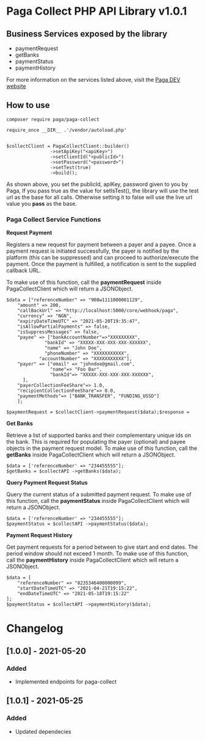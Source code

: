 # Paga Collect PHP API Library v1.0.1

## Business Services exposed by the library

- paymentRequest
- getBanks
- paymentStatus
- paymentHistory

For more information on the services listed above, visit the [Paga DEV website](https://developer-docs.paga.com/docs/php-library-1)

## How to use

`composer require paga/paga-collect`

```
require_once __DIR__ .'/vendor/autoload.php'


$collectClient = PagaCollectClient::builder()
                ->setApiKey("<apiKey>")
                ->setClientId("<publicId>")
                ->setPassword("<password>")
                ->setTest(true)
                ->build();
```

As shown above, you set the publicId, apiKey, password given to you by Paga, If you pass true as the value for setIsTest(), the library will use the test url as the base for all calls. Otherwise setting it to false will use the live url value you **pass** as the base.

### Paga Collect Service Functions

**Request Payment**

Registers a new request for payment between a payer and a payee. Once a payment request is initiated successfully, the payer is notified by the platform (this can be suppressed) and can proceed to authorize/execute the payment. Once the payment is fulfilled, a notification is sent to the supplied callback URL.

To make use of this function, call the **paymentRequest** inside PagaCollectClient which will return a JSONObject.

```
$data = ["referenceNumber" => "908w1111000001129",
    "amount" => 200,
    "callBackUrl" => "http://localhost:5000/core/webhook/paga",
    "currency" => "NGN",
    "expiryDateTimeUTC" => "2021-05-20T19:35:47",
    "isAllowPartialPayments" => false,
    "isSuppressMessages" => false,
    "payee" => ["bankAccountNumber"=>"XXXXXXXXX",
              "bankId" => "XXXXX-XXX-XXX-XXX-XXXXXX",
              "name" => "John Doe",
              "phoneNumber" => "XXXXXXXXXXX",
            "accountNumber" => "XXXXXXXXXXX"],
    "payer" => ["email" => "johndoe@gmail.com", 
                "name"=> "Foo Bar", 
                "bankId"=> "XXXXX-XXX-XXX-XXX-XXXXXX",
      ],
    "payerCollectionFeeShare"=> 1.0,
    "recipientCollectionFeeShare"=> 0.0,
    "paymentMethods"=> ["BANK_TRANSFER", "FUNDING_USSD"]
    ];

$paymentRequest = $collectClient->paymentRequest($data);$response = 

```

**Get Banks**

Retrieve a list of supported banks and their complementary unique ids on the bank. This is required for populating the payer (optional) and payee objects in the payment request model.
To make use of this function, call the **getBanks** inside PagaCollectClient which will return a JSONObject.

```
$data = ['referenceNumber' => "234455555"];
$getBanks = $collectAPI ->getBanks($data);
```

**Query Payment Request Status**

Query the current status of a submitted payment request.
To make use of this function, call the **paymentStatus** inside PagaCollectClient which will return a JSONObject.

```
$data = ['referenceNumber' => "234455555"];
$paymentStatus = $collectAPI ->paymentStatus($data);
```

**Payment Request History**

Get payment requests for a period between to give start and end dates. The period window should not exceed 1 month.
To make use of this function, call the **paymentHistory** inside PagaCollectClient which will return a JSONObject.

```
$data = [
    "referenceNumber" => "8235346400000099",
    "startDateTimeUTC" => "2021-04-21T19:15:22",
    "endDateTimeUTC" => "2021-05-18T19:15:22"
];
$paymentStatus = $collectAPI ->paymentHistory($data);
```

# Changelog

## [1.0.0] - 2021-05-20

### Added

- Implemented endpoints for paga-collect


## [1.0.1] - 2021-05-25

### Added

- Updated dependecies
